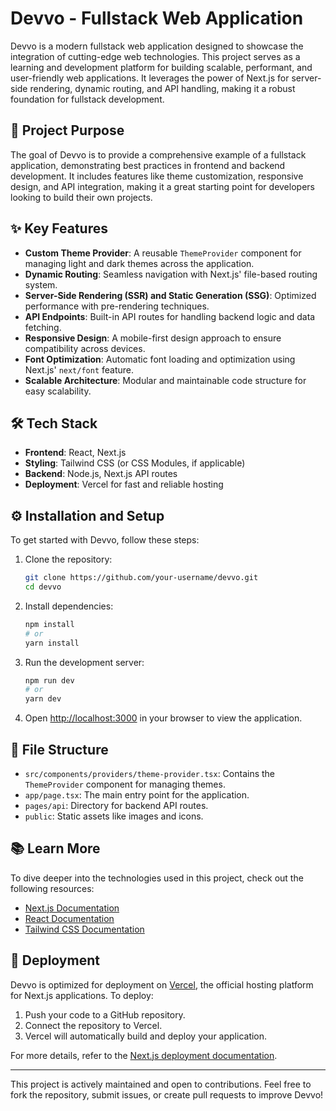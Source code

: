 # Devvo - Fullstack Web Application

Devvo is a modern fullstack web application designed to showcase the integration of cutting-edge web technologies. This project serves as a learning and development platform for building scalable, performant, and user-friendly web applications. It leverages the power of Next.js for server-side rendering, dynamic routing, and API handling, making it a robust foundation for fullstack development.

## 📌 Project Purpose

The goal of Devvo is to provide a comprehensive example of a fullstack application, demonstrating best practices in frontend and backend development. It includes features like theme customization, responsive design, and API integration, making it a great starting point for developers looking to build their own projects.

## ✨ Key Features

- **Custom Theme Provider**: A reusable `ThemeProvider` component for managing light and dark themes across the application.
- **Dynamic Routing**: Seamless navigation with Next.js' file-based routing system.
- **Server-Side Rendering (SSR) and Static Generation (SSG)**: Optimized performance with pre-rendering techniques.
- **API Endpoints**: Built-in API routes for handling backend logic and data fetching.
- **Responsive Design**: A mobile-first design approach to ensure compatibility across devices.
- **Font Optimization**: Automatic font loading and optimization using Next.js' `next/font` feature.
- **Scalable Architecture**: Modular and maintainable code structure for easy scalability.

## 🛠 Tech Stack

- **Frontend**: React, Next.js
- **Styling**: Tailwind CSS (or CSS Modules, if applicable)
- **Backend**: Node.js, Next.js API routes
- **Deployment**: Vercel for fast and reliable hosting

## ⚙️ Installation and Setup

To get started with Devvo, follow these steps:

1. Clone the repository:

   ```bash
   git clone https://github.com/your-username/devvo.git
   cd devvo
   ```

2. Install dependencies:

   ```bash
   npm install
   # or
   yarn install
   ```

3. Run the development server:

   ```bash
   npm run dev
   # or
   yarn dev
   ```

4. Open [http://localhost:3000](http://localhost:3000) in your browser to view the application.

## 🧭 File Structure

- `src/components/providers/theme-provider.tsx`: Contains the `ThemeProvider` component for managing themes.
- `app/page.tsx`: The main entry point for the application.
- `pages/api`: Directory for backend API routes.
- `public`: Static assets like images and icons.

## 📚 Learn More

To dive deeper into the technologies used in this project, check out the following resources:

- [Next.js Documentation](https://nextjs.org/docs)
- [React Documentation](https://reactjs.org/docs/getting-started.html)
- [Tailwind CSS Documentation](https://tailwindcss.com/docs)

## 🚀 Deployment

Devvo is optimized for deployment on [Vercel](https://vercel.com), the official hosting platform for Next.js applications. To deploy:

1. Push your code to a GitHub repository.
2. Connect the repository to Vercel.
3. Vercel will automatically build and deploy your application.

For more details, refer to the [Next.js deployment documentation](https://nextjs.org/docs/app/building-your-application/deploying).

---

This project is actively maintained and open to contributions. Feel free to fork the repository, submit issues, or create pull requests to improve Devvo!
